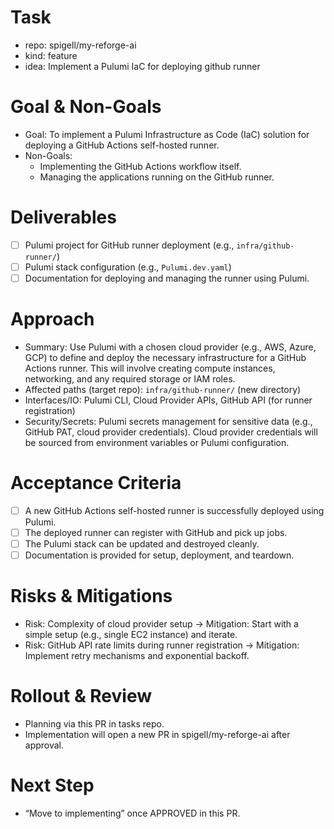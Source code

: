 # Task

- repo: spigell/my-reforge-ai
- kind: feature
- idea: Implement a Pulumi IaC for deploying github runner

# Goal & Non-Goals

- Goal: To implement a Pulumi Infrastructure as Code (IaC) solution for deploying a GitHub Actions self-hosted runner.
- Non-Goals:
    - Implementing the GitHub Actions workflow itself.
    - Managing the applications running on the GitHub runner.

# Deliverables

- [ ] Pulumi project for GitHub runner deployment (e.g., `infra/github-runner/`)
- [ ] Pulumi stack configuration (e.g., `Pulumi.dev.yaml`)
- [ ] Documentation for deploying and managing the runner using Pulumi.

# Approach

- Summary: Use Pulumi with a chosen cloud provider (e.g., AWS, Azure, GCP) to define and deploy the necessary infrastructure for a GitHub Actions runner. This will involve creating compute instances, networking, and any required storage or IAM roles.
- Affected paths (target repo): `infra/github-runner/` (new directory)
- Interfaces/IO: Pulumi CLI, Cloud Provider APIs, GitHub API (for runner registration)
- Security/Secrets: Pulumi secrets management for sensitive data (e.g., GitHub PAT, cloud provider credentials). Cloud provider credentials will be sourced from environment variables or Pulumi configuration.

# Acceptance Criteria

- [ ] A new GitHub Actions self-hosted runner is successfully deployed using Pulumi.
- [ ] The deployed runner can register with GitHub and pick up jobs.
- [ ] The Pulumi stack can be updated and destroyed cleanly.
- [ ] Documentation is provided for setup, deployment, and teardown.

# Risks & Mitigations

- Risk: Complexity of cloud provider setup → Mitigation: Start with a simple setup (e.g., single EC2 instance) and iterate.
- Risk: GitHub API rate limits during runner registration → Mitigation: Implement retry mechanisms and exponential backoff.

# Rollout & Review

- Planning via this PR in tasks repo.
- Implementation will open a new PR in spigell/my-reforge-ai after approval.

# Next Step

- “Move to implementing” once APPROVED in this PR.

